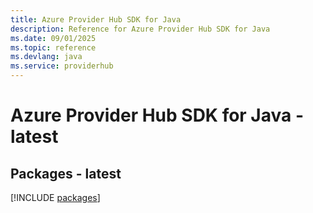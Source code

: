 ```yaml
---
title: Azure Provider Hub SDK for Java
description: Reference for Azure Provider Hub SDK for Java
ms.date: 09/01/2025
ms.topic: reference
ms.devlang: java
ms.service: providerhub
---
```

# Azure Provider Hub SDK for Java - latest
## Packages - latest
[!INCLUDE [packages](provider-hub-index.md)]